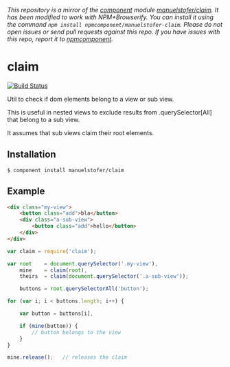 *This repository is a mirror of the [component](http://component.io) module [manuelstofer/claim](http://github.com/manuelstofer/claim). It has been modified to work with NPM+Browserify. You can install it using the command `npm install npmcomponent/manuelstofer-claim`. Please do not open issues or send pull requests against this repo. If you have issues with this repo, report it to [npmcomponent](https://github.com/airportyh/npmcomponent).*
# claim

[![Build Status](https://travis-ci.org/manuelstofer/claim.png)](https://travis-ci.org/manuelstofer/claim)

Util to check if dom elements belong to a view or sub view.

This is useful in nested views to exclude results from .querySelector[All]
that belong to a sub view.


It assumes that sub views claim their root elements.

## Installation

```
$ component install manuelstofer/claim
```


## Example

```html
<div class="my-view">
    <button class="add">bla</button>
    <div class="a-sub-view">
        <button class="add">hello</button>
    </div>
</div>
```

```Javascript
var claim = require('claim');

var root    = document.querySelector('.my-view'),
    mine    = claim(root),
    theirs  = claim(document.querySelector('.a-sub-view'));

    buttons = root.querySelectorAll('button');

for (var i; i < buttons.length; i++) {

    var button = buttons[i],

    if (mine(button)) {
        // button belongs to the view
    }
}

mine.release();   // releases the claim
```
